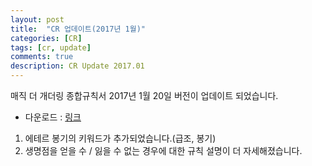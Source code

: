 ```yaml
---
layout: post
title:  "CR 업데이트(2017년 1월)"
categories: [CR]
tags: [cr, update]
comments: true
description: CR Update 2017.01
---
```

매직 더 개더링 종합규칙서 2017년 1월 20일 버전이 업데이트 되었습니다.

 * 다운로드 : [링크](https://github.com/youbeebee/kormtgcr/releases/tag/CR_20170120)

1. 에테르 봉기의 키워드가 추가되었습니다.(급조, 봉기)
2. 생명점을 얻을 수 / 잃을 수 없는 경우에 대한 규칙 설명이 더 자세해졌습니다.

